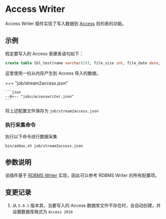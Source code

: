 # Access Writer

Access Writer 插件实现了写入数据到 [Access](https://en.wikipedia.org/wiki/Microsoft_Access) 目的表的功能。

## 示例

假定要写入的 Access 表建表语句如下：

```sql
create table tbl_test(name varchar(20), file_size int, file_date date, file_open boolean, memo blob);
```

这里使用一份从内存产生到 Access 导入的数据。

=== "job/stream2access.json"

    ```json
    --8<-- "jobs/accesswriter.json"
    ```

将上述配置文件保存为 `job/stream2access.json`

### 执行采集命令

执行以下命令进行数据采集

```shell
bin/addax.sh job/stream2access.json
```

## 参数说明

该插件基于 [RDBMS Writer](../rdbmswriter) 实现，因此可以参考 RDBMS Writer 的所有配置项。

## 变更记录

1. 从 `5.0.1` 版本其，当要写入的 Access 数据库文件不存在时，会自动创建，并设置数据库格式为 `Access 2016`